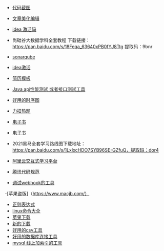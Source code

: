 - [代码截图](https://www.dute.org/code-snapshot)
- [文章美化编辑](https://www.mdnice.com/)
- [idea 激活码](http://idea.medeming.com/jihuo/)

- 尚硅谷大数据学科全套教程
下载链接：https://pan.baidu.com/s/18Feqa_63640xPB0fYJ8Ttg 
提取码：9bnr

- [sonarqube](https://juejin.cn/post/6904087199893946375#heading-0)

- [idea激活](http://idea.studycoder.com/10086.html)

- [简历模板](https://github.com/geekcompany/ResumeSample/blob/master/java.md)

- [Java api性能测试 或者接口测试工具](https://juejin.cn/post/6914960426098917384#heading-25)

- [好用的时序图](https://www.websequencediagrams.com/)

- [力扣热题](https://codetop.cc/#/home)

- [电子书](https://www.jiumodiary.com/)
- [电子书](https://www.jb51.net/books/)
- 2021黑马全套学习路线图下载地址：
https://pan.baidu.com/s/1LxIxcHDO7SYB96SE-GZfuQ，提取码：dor4
  
- [阿里云交互式学习平台](https://start.aliyun.com/)

- [腾讯代码规范](https://github.com/Tencent/secguide/blob/main/Java%E5%AE%89%E5%85%A8%E6%8C%87%E5%8D%97.md)

- [调试webhook的工具](https://requestbin.net/)

-[苹果盗版]（https://www.macjb.com/）

- [正则表达式](https://ihateregex.io/expr/phone/)
- [linux命令大全](https://www.linuxcool.com/)
- [苹果下载](https://www.cnblogs.com/fdw630/p/1679245ai7.html)
- [新的下载](https://macapp.org.cn/app/navicat-premium.html)
- [好用的csv工具](https://github.com/mechatroner/vscode_rainbow_csv/blob/master/rbql_core/README.md#rbql-rainbow-query-language-description)
- [好用的数据库连接工具](https://oss-chat2db.alibaba.com/release/1.0.4/Chat2DB-1.0.4-arm64.dmg)
- [mysql 线上加索引的工具](https://blog.csdn.net/weixin_48154829/article/details/135092780)